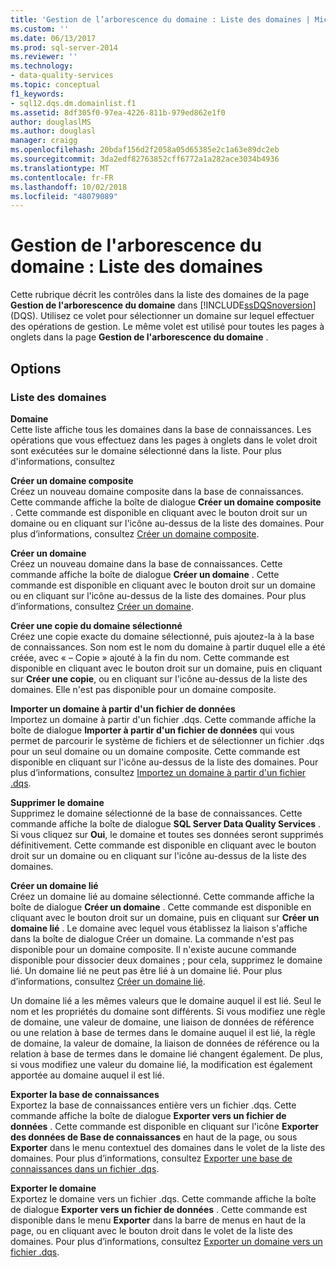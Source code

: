 ```yaml
---
title: 'Gestion de l’arborescence du domaine : Liste des domaines | Microsoft Docs'
ms.custom: ''
ms.date: 06/13/2017
ms.prod: sql-server-2014
ms.reviewer: ''
ms.technology:
- data-quality-services
ms.topic: conceptual
f1_keywords:
- sql12.dqs.dm.domainlist.f1
ms.assetid: 8df305f0-97ea-4226-811b-979ed862e1f0
author: douglaslMS
ms.author: douglasl
manager: craigg
ms.openlocfilehash: 20bdaf156d2f2058a05d65385e2c1a63e89dc2eb
ms.sourcegitcommit: 3da2edf82763852cff6772a1a282ace3034b4936
ms.translationtype: MT
ms.contentlocale: fr-FR
ms.lasthandoff: 10/02/2018
ms.locfileid: "48079089"
---
```

# <a name="domain-management-domain-list"></a>Gestion de l'arborescence du domaine : Liste des domaines
  Cette rubrique décrit les contrôles dans la liste des domaines de la page **Gestion de l'arborescence du domaine** dans [!INCLUDE[ssDQSnoversion](../includes/ssdqsnoversion-md.md)] (DQS). Utilisez ce volet pour sélectionner un domaine sur lequel effectuer des opérations de gestion. Le même volet est utilisé pour toutes les pages à onglets dans la page **Gestion de l'arborescence du domaine** .  
  
## <a name="options"></a>Options  
  
### <a name="domains-list"></a>Liste des domaines  
 **Domaine**  
 Cette liste affiche tous les domaines dans la base de connaissances. Les opérations que vous effectuez dans les pages à onglets dans le volet droit sont exécutées sur le domaine sélectionné dans la liste. Pour plus d'informations, consultez  
  
 **Créer un domaine composite**  
 Créez un nouveau domaine composite dans la base de connaissances. Cette commande affiche la boîte de dialogue **Créer un domaine composite** . Cette commande est disponible en cliquant avec le bouton droit sur un domaine ou en cliquant sur l'icône au-dessus de la liste des domaines. Pour plus d’informations, consultez [Créer un domaine composite](../../2014/data-quality-services/create-a-composite-domain.md).  
  
 **Créer un domaine**  
 Créez un nouveau domaine dans la base de connaissances. Cette commande affiche la boîte de dialogue **Créer un domaine** . Cette commande est disponible en cliquant avec le bouton droit sur un domaine ou en cliquant sur l'icône au-dessus de la liste des domaines. Pour plus d’informations, consultez [Créer un domaine](../../2014/data-quality-services/create-a-domain.md).  
  
 **Créer une copie du domaine sélectionné**  
 Créez une copie exacte du domaine sélectionné, puis ajoutez-la à la base de connaissances. Son nom est le nom du domaine à partir duquel elle a été créée, avec « – Copie » ajouté à la fin du nom. Cette commande est disponible en cliquant avec le bouton droit sur un domaine, puis en cliquant sur **Créer une copie**, ou en cliquant sur l'icône au-dessus de la liste des domaines. Elle n'est pas disponible pour un domaine composite.  
  
 **Importer un domaine à partir d'un fichier de données**  
 Importez un domaine à partir d'un fichier .dqs. Cette commande affiche la boîte de dialogue **Importer à partir d'un fichier de données** qui vous permet de parcourir le système de fichiers et de sélectionner un fichier .dqs pour un seul domaine ou un domaine composite. Cette commande est disponible en cliquant sur l'icône au-dessus de la liste des domaines. Pour plus d’informations, consultez [Importez un domaine à partir d'un fichier .dqs](../../2014/data-quality-services/import-a-domain-from-a-dqs-file.md).  
  
 **Supprimer le domaine**  
 Supprimez le domaine sélectionné de la base de connaissances. Cette commande affiche la boîte de dialogue **SQL Server Data Quality Services** . Si vous cliquez sur **Oui**, le domaine et toutes ses données seront supprimés définitivement. Cette commande est disponible en cliquant avec le bouton droit sur un domaine ou en cliquant sur l'icône au-dessus de la liste des domaines.  
  
 **Créer un domaine lié**  
 Créez un domaine lié au domaine sélectionné. Cette commande affiche la boîte de dialogue **Créer un domaine** . Cette commande est disponible en cliquant avec le bouton droit sur un domaine, puis en cliquant sur **Créer un domaine lié** . Le domaine avec lequel vous établissez la liaison s'affiche dans la boîte de dialogue Créer un domaine. La commande n'est pas disponible pour un domaine composite. Il n'existe aucune commande disponible pour dissocier deux domaines ; pour cela, supprimez le domaine lié. Un domaine lié ne peut pas être lié à un domaine lié. Pour plus d’informations, consultez [Créer un domaine lié](../../2014/data-quality-services/create-a-linked-domain.md).  
  
 Un domaine lié a les mêmes valeurs que le domaine auquel il est lié. Seul le nom et les propriétés du domaine sont différents. Si vous modifiez une règle de domaine, une valeur de domaine, une liaison de données de référence ou une relation à base de termes dans le domaine auquel il est lié, la règle de domaine, la valeur de domaine, la liaison de données de référence ou la relation à base de termes dans le domaine lié changent également. De plus, si vous modifiez une valeur du domaine lié, la modification est également apportée au domaine auquel il est lié.  
  
 **Exporter la base de connaissances**  
 Exportez la base de connaissances entière vers un fichier .dqs. Cette commande affiche la boîte de dialogue **Exporter vers un fichier de données** . Cette commande est disponible en cliquant sur l'icône **Exporter des données de Base de connaissances** en haut de la page, ou sous **Exporter** dans le menu contextuel des domaines dans le volet de la liste des domaines. Pour plus d’informations, consultez [Exporter une base de connaissances dans un fichier .dqs](../../2014/data-quality-services/export-a-knowledge-base-to-a-dqs-file.md).  
  
 **Exporter le domaine**  
 Exportez le domaine vers un fichier .dqs. Cette commande affiche la boîte de dialogue **Exporter vers un fichier de données** . Cette commande est disponible dans le menu **Exporter** dans la barre de menus en haut de la page, ou en cliquant avec le bouton droit dans le volet de la liste des domaines. Pour plus d’informations, consultez [Exporter un domaine vers un fichier .dqs](../../2014/data-quality-services/export-a-domain-to-a-dqs-file.md).  
  
  
